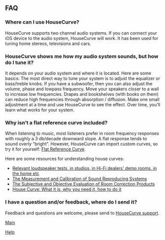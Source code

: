 ## FAQ

### Where can I use HouseCurve?
HouseCurve supports two channel audio systems.  If you can connect your iOS device to the audio system, HouseCurve will work.  It has been used for tuning home stereos, televisions and cars. 

### HouseCurve shows me how my audio system sounds, but how do I tune it?
It depends on your audio system and where it is located.  Here are some basics: The most direct way to tune your system is to adjust the equalizer or bass/treble knobs.  If you have a subwoofer, then you can also adjust the volume, phase and lowpass frequency.  Move your speakers closer to a wall to increase low frequencies.  Drapes and bookshelves (with books on them) can reduce high frequencies through absorption / diffusion.  Make one small adjustment at a time and use HouseCurve to see the effect.  Over time, you’ll learn what works for your system.

### Why isn’t a flat reference curve included?
When listening to music, most listeners prefer in room frequency responses with roughly a 3 db/decade downward slope.  A flat response tends to sound overly “bright”.  However, HouseCurve can import custom curves, so try it for yourself: [Flat Reference Curve](/examples/flat.txt).

Here are some resources for understanding house curves:
* [Relevant loudspeaker tests, in studios, in Hi-Fi dealers' demo rooms, in the home etc](https://www.bksv.com/media/doc/17-197.pdf)
* [The Measurement and Calibration of Sound Reproducing Systems](http://www.aes.org/e-lib/browse.cfm?elib=17839)
* [The Subjective and Objective Evaluation of Room Correction Products](https://seanolive.blogspot.com/2009/11/subjective-and-objective-evaluation-of.html)
* [House Curve: What it is, why you need it, how to do it](https://www.hometheatershack.com/forums/rew-forum/96-house-curve-what-why-you-need-how-do.html)

### I have a question and/or feedback, where do I send it?
Feedback and questions are welcome, please send to [HouseCurve support](mailto:support@housecurve.com).

[Main](/README.md)

[Help](/HELP.md)

